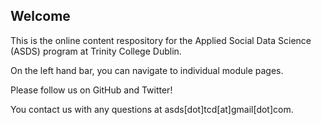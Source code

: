 ## Welcome

This is the online content respository for the Applied Social Data Science (ASDS) program at Trinity College Dublin. 

On the left hand bar, you can navigate to individual module pages.

Please follow us on GitHub and Twitter!

You contact us with any questions at asds[dot]tcd[at]gmail[dot]com.
